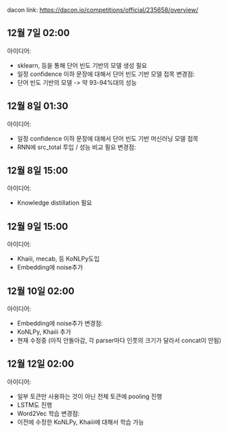 dacon link: https://dacon.io/competitions/official/235658/overview/

## 12월 7일 02:00
아이디어:
- sklearn, 등을 통해 단어 빈도 기반의 모델 생성 필요
- 일정 confidence 이하 문장에 대해서 단어 빈도 기반 모델 접목
변경점:
- 단어 빈도 기반의 모델 -> 약 93-94%대의 성능

## 12월 8일 01:30
아이디어:
- 일정 confidence 이하 문장에 대해서 단어 빈도 기반 머신러닝 모델 접목
- RNN에 src_total 투입 / 성능 비교 필요
변경점:

## 12월 8일 15:00
아이디어:
- Knowledge distillation 필요

## 12월 9일 15:00
아이디어:
- Khaiii, mecab, 등 KoNLPy도입
- Embedding에 noise추가

## 12월 10일 02:00
아이디어:
- Embedding에 noise추가
변경점:
- KoNLPy, Khaiii 추가
- 현재 수정중 (아직 안돌아감, 각 parser마다 인풋의 크기가 달라서 concat이 안됨)

## 12월 12일 02:00
아이디어:
- 일부 토큰만 사용하는 것이 아닌 전체 토큰에 pooling 진행
- LSTM도 진행
- Word2Vec 학습
변경점:
- 이전에 수정한 KoNLPy, Khaiii에 대해서 학습 가능